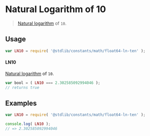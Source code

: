 # Natural Logarithm of 10

> [Natural logarithm][@stdlib/math/base/special/ln] of `10`.

<section class="usage">

## Usage

```javascript
var LN10 = require( '@stdlib/constants/math/float64-ln-ten' );
```

#### LN10

[Natural logarithm][@stdlib/math/base/special/ln] of `10`.

```javascript
var bool = ( LN10 === 2.302585092994046 );
// returns true
```

</section>

<!-- /.usage -->

<section class="examples">

## Examples

<!-- TODO: better example -->

<!-- eslint no-undef: "error" -->

```javascript
var LN10 = require( '@stdlib/constants/math/float64-ln-ten' );

console.log( LN10 );
// => 2.302585092994046
```

</section>

<!-- /.examples -->

<section class="links">

[@stdlib/math/base/special/ln]: https://github.com/stdlib-js/stdlib/tree/develop/lib/node_modules/%40stdlib/math/base/special/ln

</section>

<!-- /.links -->
